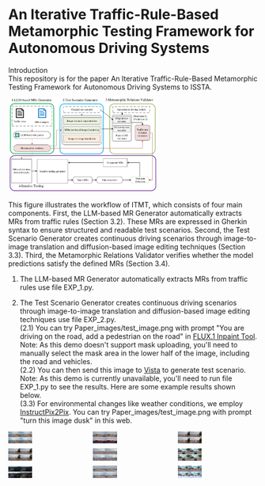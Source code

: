 # An Iterative Traffic-Rule-Based Metamorphic Testing Framework for Autonomous Driving Systems
Introduction<br>
This repository is for the paper An Iterative Traffic-Rule-Based Metamorphic Testing Framework for Autonomous Driving Systems to ISSTA.<br>

<img src="https://github.com/asvonavnsnvononaon/ITMT-Issta/blob/main/Paper_images/overview%20of%20ITMT.png" width="60%"/>
 

This figure illustrates the workflow of ITMT, which consists of four main components. First, the LLM-based MR Generator automatically extracts MRs from traffic rules (Section 3.2). These MRs are expressed in Gherkin syntax to ensure structured and readable test scenarios. Second, the Test Scenario Generator creates continuous driving scenarios through image-to-image translation and diffusion-based image editing techniques (Section 3.3). Third, the Metamorphic Relations Validator verifies whether the model predictions satisfy the defined MRs (Section 3.4).<br>

1. The LLM-based MR Generator automatically extracts MRs from traffic rules use file EXP_1.py.<br>

2. The Test Scenario Generator creates continuous driving scenarios through image-to-image translation and diffusion-based image editing techniques use file EXP_2.py.<br>
(2.1) You can try Paper_images/test_image.png with prompt "You are driving on the road, add a pedestrian on the road" in <a href='https://huggingface.co/spaces/SkalskiP/FLUX.1-inpaint-dev' target='_blank'>FLUX.1 Inpaint Tool</a>.<br>
Note: As this demo doesn't support mask uploading, you'll need to manually select the mask area in the lower half of the image, including the road and vehicles.<br>
(2.2) You can then send this image to <a href='https://huggingface.co/spaces/rerun/Vista' target='_blank'>Vista</a> to generate test scenario.<br>
Note: As this demo is currently unavailable, you'll need to run file EXP_1.py to see the results. Here are some example results shown below.<br>
(3.3) For environmental changes like weather conditions, we employ  <a href='https://huggingface.co/spaces/timbrooks/instruct-pix2pix' target='_blank'>InstructPix2Pix</a>. You can try Paper_images/test_image.png with prompt "turn this image  dusk" in this web.<br>
<div style="display: grid; grid-template-columns: repeat(3, 1fr); gap: 10px;">
    <img src="https://github.com/asvonavnsnvononaon/ITMT-Issta/blob/main/Paper_images/0.gif" width="30%">
    <img src="https://github.com/asvonavnsnvononaon/ITMT-Issta/blob/main/Paper_images/1.gif" width="30%">
    <img src="https://github.com/asvonavnsnvononaon/ITMT-Issta/blob/main/Paper_images/2.gif" width="30%">
    <img src="https://github.com/asvonavnsnvononaon/ITMT-Issta/blob/main/Paper_images/3.gif" width="30%">
    <img src="https://github.com/asvonavnsnvononaon/ITMT-Issta/blob/main/Paper_images/4.gif" width="30%">
    <img src="https://github.com/asvonavnsnvononaon/ITMT-Issta/blob/main/Paper_images/5.gif" width="30%">
    <img src="https://github.com/asvonavnsnvononaon/ITMT-Issta/blob/main/Paper_images/6.gif" width="30%">
    <img src="https://github.com/asvonavnsnvononaon/ITMT-Issta/blob/main/Paper_images/7.gif" width="30%">
    <img src="https://github.com/asvonavnsnvononaon/ITMT-Issta/blob/main/Paper_images/8.gif" width="30%">
</div>
<br>
